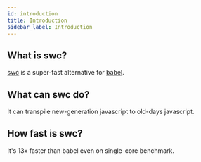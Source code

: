 ```yaml
---
id: introduction
title: Introduction
sidebar_label: Introduction
---
```


## What is swc?
[swc](https://github.com/swc-project/swc) is a super-fast alternative for [babel](https://babeljs.io/).

## What can swc do?

It can transpile new-generation javascript to old-days javascript.

## How fast is swc?

It's 13x faster than babel even on single-core benchmark.


